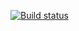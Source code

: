 [![Build status](https://ci.appveyor.com/api/projects/status/n97hmupnrfia9qkp?svg=true)](https://ci.appveyor.com/project/Ymapoff/dz-3)
